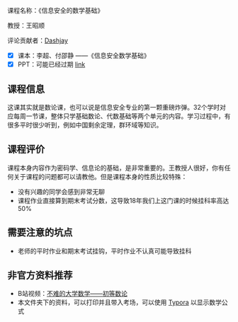 课程名称：《信息安全的数学基础》

教授：王昭顺

评论贡献者：[Dashjay](https://github.com/dashjay)

- [x] 课本：李超、付邵静 ——《信息安全数学基础》
- [x] PPT：可能已经过期 [link](./ppt)

## 课程信息

这课其实就是数论课，也可以说是信息安全专业的第一颗重磅炸弹。32个学时对应每周一节课，整体只学基础数论、代数基础等两个单元的内容。学习过程中，有很多平时很少听到，例如中国剩余定理，群环域等知识。

## 课程评价

课程本身内容作为密码学、信息论的基础，是非常重要的。王教授人很好，你有任何关于课程的问题都可以请教他。但是课程本身的性质比较特殊：

- 没有兴趣的同学会感到非常无聊
- 课程作业直接算到期末考试分数，这导致18年我们上这门课的时候挂科率高达50%

## 需要注意的坑点

- 老师的平时作业和期末考试挂钩，平时作业不认真可能导致挂科

## 非官方资料推荐

- B站视频：[不难的大学数学——初等数论](https://www.bilibili.com/video/BV1TJ411P7Xw) 
- 本文件夹下的资料，可以打印并且带入考场，可以使用 [Typora](https://www.typora.io/) 以显示数学公式